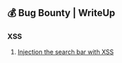 ## 💰 Bug Bounty | WriteUp

### XSS
1. [Injection the search bar with XSS](https://github.com/nieshakenzie/Bug-Bounty/blob/master/XSS/Injection%20the%20search%20bar%20with%20XSS.md)
